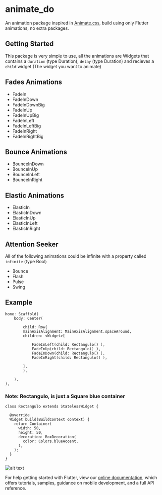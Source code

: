 # animate_do

An animation package inspired in [Animate.css](https://daneden.github.io/animate.css/), build using only Flutter animations, no extra packages.

## Getting Started

This package is very simple to use, all the animations are Widgets that contains a ```duration``` (type Duration), ```delay``` (type Duration) and recieves a ```child``` widget (The widget you want to animate)

## Fades Animations
- FadeIn
- FadeInDown
- FadeInDownBig
- FadeInUp
- FadeInUpBig
- FadeInLeft
- FadeInLeftBig
- FadeInRight
- FadeInRightBig

## Bounce Animations
- BounceInDown
- BounceInUp
- BounceInLeft
- BounceInRight

## Elastic Animations
- ElasticIn
- ElasticInDown
- ElasticInUp
- ElasticInLeft
- ElasticInRight

## Attention Seeker
All of the following animations could be infinite with a property called ```infinite``` (type Bool)
- Bounce
- Flash
- Pulse
- Swing

## Example

```
home: Scaffold(
    body: Center(

        child: Row(
        mainAxisAlignment: MainAxisAlignment.spaceAround,
        children: <Widget>[

            FadeInLeft(child: Rectangulo() ),
            FadeInUp(child: Rectangulo() ),
            FadeInDown(child: Rectangulo() ),
            FadeInRight(child: Rectangulo() ),
            
        ],
        ),

    ),
),

```

### Note: Rectangulo, is just a Square blue container
```
class Rectangulo extends StatelessWidget {

  @override
  Widget build(BuildContext context) {
    return Container(
      width: 50,
      height: 50,
      decoration: BoxDecoration(
        color: Colors.blueAccent,
      ),
    );
  }
}

```

![alt text](https://res.cloudinary.com/dx0pryfzn/image/upload/v1582046881/x2fqhn05vshgbienhrow.gif "Animate_do")



For help getting started with Flutter, view our 
[online documentation](https://flutter.dev/docs), which offers tutorials, 
samples, guidance on mobile development, and a full API reference.
